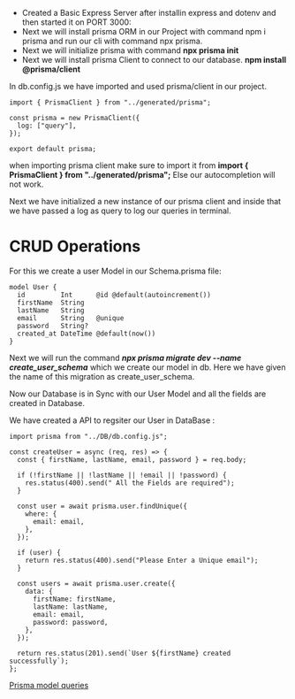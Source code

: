 - Created a Basic Express Server after installin express and dotenv and then started it on PORT 3000:
- Next we will install prisma ORM in our Project with command npm i prisma and run our cli with command npx prisma.
- Next we will initialize prisma with command **npx prisma init**
- Next we will install prisma Client to connect to our database. **npm install @prisma/client**

In db.config.js we have imported and used prisma/client in our project.

```JS
import { PrismaClient } from "../generated/prisma";

const prisma = new PrismaClient({
  log: ["query"],
});

export default prisma;
```

when importing prisma client make sure to import it from **import { PrismaClient } from "../generated/prisma";**
Else our autocompletion will not work.

Next we have initialized a new instance of our prisma client and inside that we have passed a log as query to log our queries in terminal.

# CRUD Operations

For this we create a user Model in our Schema.prisma file:

```JS
model User {
  id         Int      @id @default(autoincrement())
  firstName  String
  lastName   String
  email      String   @unique
  password   String?
  created_at DateTime @default(now())
}
```

Next we will run the command **_npx prisma migrate dev --name create_user_schema_** which we create our model in db. Here we have given the name of this migration as create_user_schema.

Now our Database is in Sync with our User Model and all the fields are created in Database.

We have created a API to regsiter our User in DataBase :

```JS
import prisma from "../DB/db.config.js";

const createUser = async (req, res) => {
  const { firstName, lastName, email, password } = req.body;

  if (!firstName || !lastName || !email || !password) {
    res.status(400).send(" All the Fields are required");
  }

  const user = await prisma.user.findUnique({
    where: {
      email: email,
    },
  });

  if (user) {
    return res.status(400).send("Please Enter a Unique email");
  }

  const users = await prisma.user.create({
    data: {
      firstName: firstName,
      lastName: lastName,
      email: email,
      password: password,
    },
  });

  return res.status(201).send(`User ${firstName} created successfully`);
};
```

[Prisma model queries](https://www.prisma.io/docs/orm/reference/prisma-client-reference#model-queries)
